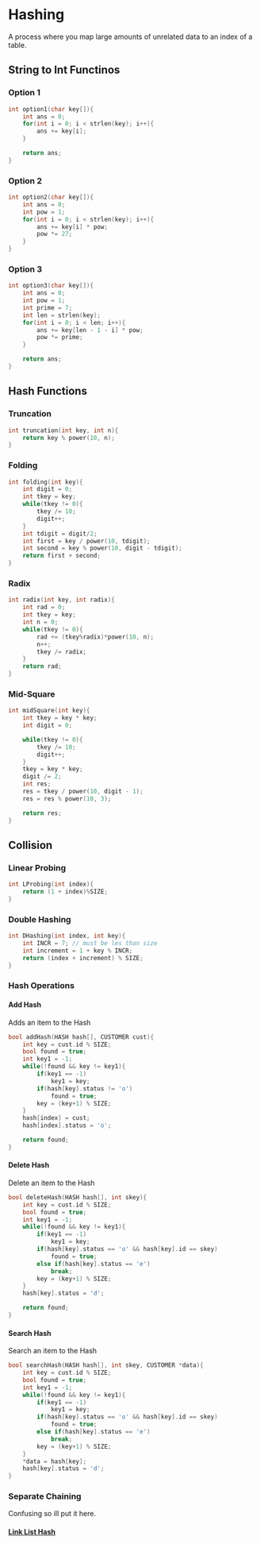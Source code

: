 # Hashing
A process where you map large amounts of unrelated data to an index of a table.

## String to Int Functinos

### Option 1
```c
int option1(char key[]){
    int ans = 0;
    for(int i = 0; i < strlen(key); i++){
        ans += key[i];
    }

    return ans;
}
```

### Option 2
```c
int option2(char key[]){
    int ans = 0;
    int pow = 1;
    for(int i = 0; i < strlen(key); i++){
        ans += key[i] * pow;
        pow *= 27;
    }
}
```

### Option 3
```c
int option3(char key[]){
    int ans = 0;
    int pow = 1;
    int prime = 7;
    int len = strlen(key);
    for(int i = 0; i < len; i++){
        ans += key[len - 1 - i] * pow;
        pow *= prime;
    }

    return ans;
}
```

## Hash Functions

### Truncation

```c
int truncation(int key, int n){
    return key % power(10, n);
}
```

### Folding 
```c
int folding(int key){
    int digit = 0;
    int tkey = key;
    while(tkey != 0){
        tkey /= 10;
        digit++;
    }
    int tdigit = digit/2;
    int first = key / power(10, tdigit);
    int second = key % power(10, digit - tdigit);
    return first + second;
}
```

### Radix
```c
int radix(int key, int radix){
    int rad = 0;
    int tkey = key;
    int n = 0;
    while(tkey != 0){
        rad += (tkey%radix)*power(10, n);
        n++;
        tkey /= radix;
    }
    return rad;
}
```

### Mid-Square
```c
int midSquare(int key){
    int tkey = key * key;
    int digit = 0;

    while(tkey != 0){
        tkey /= 10;
        digit++;
    }
    tkey = key * key;
    digit /= 2;
    int res;
    res = tkey / power(10, digit - 1);
    res = res % power(10, 3);

    return res;
}
```

## Collision

### Linear Probing
```c
int LProbing(int index){
    return (1 + index)%SIZE;
}
```

### Double Hashing
```c
int DHashing(int index, int key){
    int INCR = 7; // must be les than size
    int increment = 1 + key % INCR;
    return (index + increment) % SIZE;
}
```

### Hash Operations
#### Add Hash
Adds an item to the Hash
```c
bool addHash(HASH hash[], CUSTOMER cust){
    int key = cust.id % SIZE;
    bool found = true;
    int key1 = -1;
    while(!found && key != key1){
        if(key1 == -1)
            key1 = key;
        if(hash[key].status != 'o')
            found = true;
        key = (key+1) % SIZE;
    }
    hash[index] = cust;
    hash[index].status = 'o';

    return found;
}
```

#### Delete Hash
Delete an item to the Hash
```c
bool deleteHash(HASH hash[], int skey){
    int key = cust.id % SIZE;
    bool found = true;
    int key1 = -1;
    while(!found && key != key1){
        if(key1 == -1)
            key1 = key;
        if(hash[key].status == 'o' && hash[key].id == skey)
            found = true;
        else if(hash[key].status == 'e')
            break;
        key = (key+1) % SIZE;
    }
    hash[key].status = 'd';

    return found;
}

```
#### Search Hash
Search an item to the Hash
```c
bool searchHash(HASH hash[], int skey, CUSTOMER *data){
    int key = cust.id % SIZE;
    bool found = true;
    int key1 = -1;
    while(!found && key != key1){
        if(key1 == -1)
            key1 = key;
        if(hash[key].status == 'o' && hash[key].id == skey)
            found = true;
        else if(hash[key].status == 'e')
            break;
        key = (key+1) % SIZE;
    }
    *data = hash[key];
    hash[key].status = 'd';
}
```
### Separate Chaining

Confusing so ill put it here.

#### [Link List Hash](LL_Hash.md)
